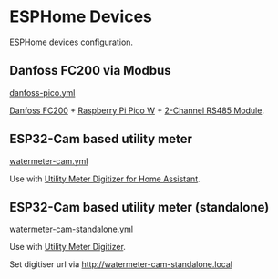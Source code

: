 # ESPHome Devices

ESPHome devices configuration.

##  Danfoss FC200 via Modbus

[danfoss-pico.yml](danfoss-pico.yml)

[Danfoss FC200](https://files.danfoss.com/download/Drives/MG20O622.pdf) + [Raspberry Pi Pico W](https://www.raspberrypi.com/documentation/microcontrollers/raspberry-pi-pico.html) + [2-Channel RS485 Module](https://www.waveshare.com/pico-2ch-rs485.htm).


## ESP32-Cam based utility meter

[watermeter-cam.yml](watermeter-cam.yml)

Use with [Utility Meter Digitizer for Home Assistant](https://github.com/laurynas/hass-utility-meter-digitizer).

## ESP32-Cam based utility meter (standalone)

[watermeter-cam-standalone.yml](watermeter-cam-standalone.yml)

Use with [Utility Meter Digitizer](https://github.com/laurynas/utility-meter-digitizer).

Set digitiser url via http://watermeter-cam-standalone.local

